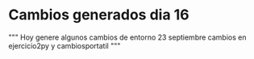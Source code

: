 # Cambios generados dia 16

"""
Hoy genere algunos cambios de entorno 23 septiembre 
cambios en ejercicio2py y cambiosportatil
"""